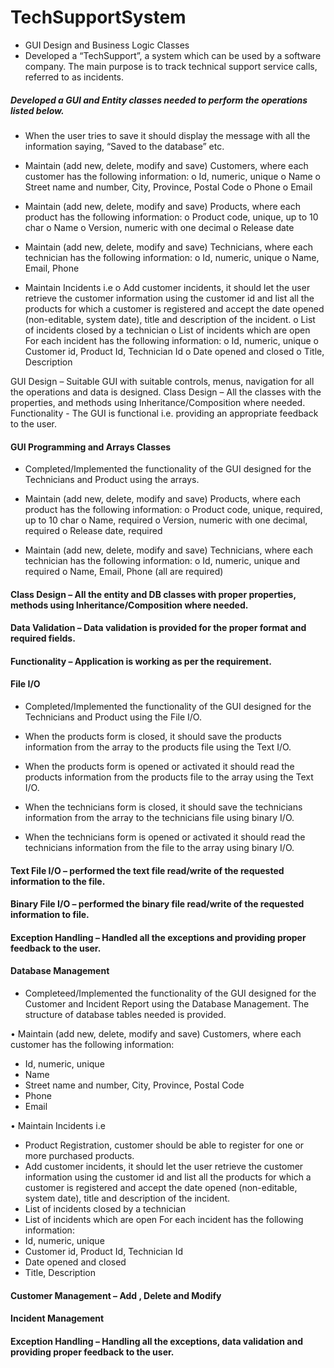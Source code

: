 # TechSupportSystem
 - GUI Design and Business Logic Classes 
- Developed a “TechSupport”, a system which can be used by a software company. The main purpose is to track technical support service calls, referred to as incidents.

##### Developed a GUI and Entity classes needed to perform the operations listed below.

- When the user tries to save it should display the message with all the information saying, “Saved to the database” etc.

-	Maintain (add new, delete, modify and save) Customers, where each customer has the following information:
o	Id, numeric, unique
o	Name
o	Street name and number, City, Province, Postal Code
o	Phone
o	Email

-	Maintain (add new, delete, modify and save) Products, where each product has the following information:
o	Product code, unique, up to 10 char
o	Name
o	Version, numeric with one decimal
o	Release date


-	Maintain (add new, delete, modify and save) Technicians, where each technician has the following information:
o	Id, numeric, unique
o	Name, Email, Phone


-	Maintain Incidents i.e
o	Add customer incidents, it should let the user retrieve the customer information using the customer id and list all the products for which a customer is registered and accept the date opened (non-editable, system date), title and description of the incident.
o	List of incidents closed by a technician
o	List of incidents which are open
 For each incident has the following information:
o	Id, numeric, unique
o	Customer id, Product Id, Technician Id
o	Date opened and closed
o	Title, Description


GUI Design – Suitable GUI with suitable controls, menus, navigation for all the operations and data is designed.
Class Design  – All the classes with the properties, and methods using Inheritance/Composition where needed.
Functionality  - The GUI is functional i.e. providing an appropriate feedback to the user.



#### GUI Programming and Arrays Classes

- Completed/Implemented the functionality of the GUI designed for the Technicians and Product using the arrays.

-	Maintain (add new, delete, modify and save) Products, where each product has the following information:
o	Product code, unique, required, up to 10 char
o	Name, required
o	Version, numeric with one decimal, required
o	Release date, required

-	Maintain (add new, delete, modify and save) Technicians, where each technician has the following information:
o	Id, numeric, unique and required
o	Name, Email, Phone (all are required)


####  Class Design – All the entity and DB classes with proper properties, methods using Inheritance/Composition where needed.
#### Data Validation – Data validation is provided for the proper format and required fields.
#### Functionality – Application is working as per the requirement.


#### File I/O

- Completed/Implemented the functionality of the GUI designed for the Technicians and Product using the File I/O.

-	When the products form is closed, it should save the products information from the array to the products file using the Text I/O.
-	When the products form is opened or activated it should read the products information from the products file to the array using the Text I/O.
-	When the technicians form is closed, it should save the technicians information from the array to the technicians file using binary I/O.
-	When the technicians form is opened or activated it should read the technicians information from the file to the array using binary I/O.

#### Text File I/O  – performed the text file read/write of the requested information to the file.
#### Binary File I/O  – performed the binary file read/write of the requested information to file.
#### Exception Handling – Handled all the exceptions and providing proper feedback to the user.



#### Database Management

- Completeed/Implemented the functionality of the GUI designed for the Customer and Incident Report using the Database Management. The structure of database tables needed is provided.

•	Maintain (add new, delete, modify and save) Customers, where each customer has the following information:
-	Id, numeric, unique
-	Name
-	Street name and number, City, Province, Postal Code
-	Phone
-	Email

•	Maintain Incidents i.e
-	Product Registration, customer should be able to register for one or more purchased products. 
-	Add customer incidents, it should let the user retrieve the customer information using the customer id and list all the products for which a customer is registered and accept the date opened (non-editable, system date), title and description of the incident. 
-	List of incidents closed by a technician
-	List of incidents which are open
 	For each incident has the following information:
-	Id, numeric, unique
-	Customer id, Product Id, Technician Id
-	Date opened and closed
-	Title, Description


#### Customer Management – Add , Delete  and Modify 
#### Incident Management 
#### Exception Handling  – Handling all the exceptions, data validation and providing proper feedback to the user.



